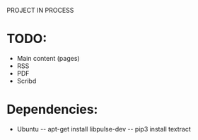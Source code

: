 
PROJECT IN PROCESS



# TODO:

- Main content (pages)
- RSS
- PDF
- Scribd



# Dependencies:

- Ubuntu
-- apt-get install libpulse-dev
-- pip3 install textract

